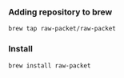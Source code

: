 ### Adding repository to brew

`brew tap raw-packet/raw-packet`  

### Install

`brew install raw-packet` 
